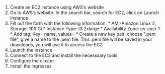 1.  Create an EC2 instance using AWS's website
  1. Go to AWS’s website. In the search bar, search for EC2, click on Launch Instance
  2. Fill out the form with the following information:
    * AMI-Amazon Linux 2, Storage: 100 Gi
    * Instance Type: t3.2xlarge
    * Availability Zone: us-east-1
    * Add tag: Key= name, values= <choose name for instance>
    * Create a new key pair: choose ".pem file", give a name to the .pem file. This .pem file will be saved in your downloads, you will use it to access the EC2
  3. Launch the instance
2.  Connect to the EC2 and install the necesssary tools
3. Configure the cluster
4.  Install the ingresses

  

